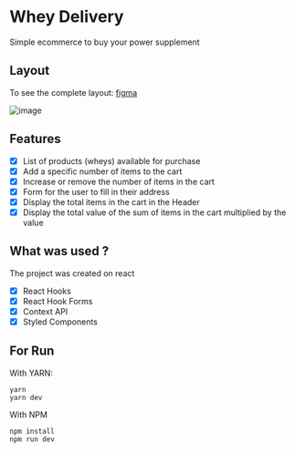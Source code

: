 # Whey Delivery
Simple ecommerce to buy your power supplement

## Layout
To see the complete layout: [figma](https://www.figma.com/file/dnSn4QPDo24tdk1weJuHD8/Whey-Delivery?type=design&node-id=222%3A564&mode=design&t=bpYTcyzo45UR6Y4K-1)

<!-- image -->
![image](https://github.com/jakeliny/whey-delivery/assets/17316392/55795c30-8b66-4d9c-9fa3-5a8a5a498ee5)


## Features

- [x] List of products (wheys) available for purchase
- [x] Add a specific number of items to the cart
- [x] Increase or remove the number of items in the cart
- [x] Form for the user to fill in their address
- [x] Display the total items in the cart in the Header
- [x] Display the total value of the sum of items in the cart multiplied by the value

## What was used ?

The project was created on react

- [x] React Hooks
- [x] React Hook Forms
- [x] Context API
- [x] Styled Components

## For Run

With YARN:

```
yarn
yarn dev
```

With NPM

```
npm install
npm run dev
```
